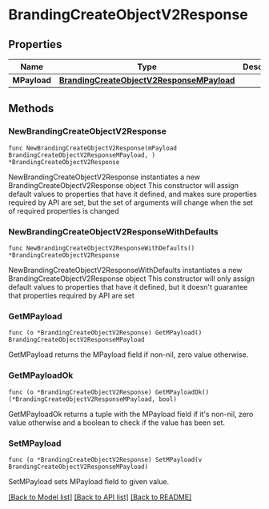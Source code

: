 # BrandingCreateObjectV2Response

## Properties

Name | Type | Description | Notes
------------ | ------------- | ------------- | -------------
**MPayload** | [**BrandingCreateObjectV2ResponseMPayload**](BrandingCreateObjectV2ResponseMPayload.md) |  | 

## Methods

### NewBrandingCreateObjectV2Response

`func NewBrandingCreateObjectV2Response(mPayload BrandingCreateObjectV2ResponseMPayload, ) *BrandingCreateObjectV2Response`

NewBrandingCreateObjectV2Response instantiates a new BrandingCreateObjectV2Response object
This constructor will assign default values to properties that have it defined,
and makes sure properties required by API are set, but the set of arguments
will change when the set of required properties is changed

### NewBrandingCreateObjectV2ResponseWithDefaults

`func NewBrandingCreateObjectV2ResponseWithDefaults() *BrandingCreateObjectV2Response`

NewBrandingCreateObjectV2ResponseWithDefaults instantiates a new BrandingCreateObjectV2Response object
This constructor will only assign default values to properties that have it defined,
but it doesn't guarantee that properties required by API are set

### GetMPayload

`func (o *BrandingCreateObjectV2Response) GetMPayload() BrandingCreateObjectV2ResponseMPayload`

GetMPayload returns the MPayload field if non-nil, zero value otherwise.

### GetMPayloadOk

`func (o *BrandingCreateObjectV2Response) GetMPayloadOk() (*BrandingCreateObjectV2ResponseMPayload, bool)`

GetMPayloadOk returns a tuple with the MPayload field if it's non-nil, zero value otherwise
and a boolean to check if the value has been set.

### SetMPayload

`func (o *BrandingCreateObjectV2Response) SetMPayload(v BrandingCreateObjectV2ResponseMPayload)`

SetMPayload sets MPayload field to given value.



[[Back to Model list]](../README.md#documentation-for-models) [[Back to API list]](../README.md#documentation-for-api-endpoints) [[Back to README]](../README.md)


